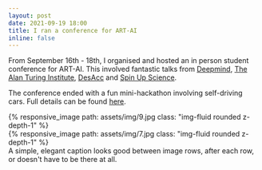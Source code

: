 ```yaml
---
layout: post
date: 2021-09-19 18:00
title: I ran a conference for ART-AI
inline: false
---
```


From September 16th - 18th, I organised and hosted an in person student conference for ART-AI. This involved fantastic talks from [Deepmind](https://deepmind.com/), [The Alan Turing Institute](https://www.turing.ac.uk/), [DesAcc](https://desacc.com/) and [Spin Up Science](https://www.spin-up.science/).

The conference ended with a fun mini-hackathon involving self-driving cars. Full details can be found [here](https://cdt-art-ai.ac.uk/news/art-ai-news/student-conference-2/).

<div class="row mt-3">
    <div class="col-sm mt-3 mt-md-0">
        {% responsive_image path: assets/img/9.jpg class: "img-fluid rounded z-depth-1" %}
    </div>
    <div class="col-sm mt-3 mt-md-0">
        {% responsive_image path: assets/img/7.jpg class: "img-fluid rounded z-depth-1" %}
    </div>
</div>
<div class="caption">
    A simple, elegant caption looks good between image rows, after each row, or doesn't have to be there at all.
</div>